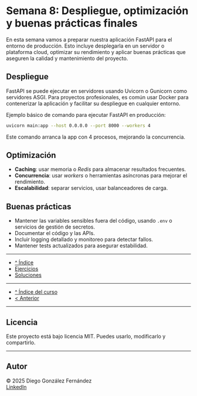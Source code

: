 # Semana 8: Despliegue, optimización y buenas prácticas finales

En esta semana vamos a preparar nuestra aplicación FastAPI para el entorno de producción. Esto incluye desplegarla en un servidor o plataforma cloud, optimizar su rendimiento y aplicar buenas prácticas que aseguren la calidad y mantenimiento del proyecto.

## Despliegue

FastAPI se puede ejecutar en servidores usando Uvicorn o Gunicorn como servidores ASGI. Para proyectos profesionales, es común usar Docker para contenerizar la aplicación y facilitar su despliegue en cualquier entorno.

Ejemplo básico de comando para ejecutar FastAPI en producción:

```bash
uvicorn main:app --host 0.0.0.0 --port 8000 --workers 4
```

Este comando arranca la app con 4 procesos, mejorando la concurrencia.

## Optimización

- **Caching**: usar memoria o *Redis* para almacenar resultados frecuentes.
- **Concurrencia**: usar *workers* o herramientas asíncronas para mejorar el rendimiento.
- **Escalabilidad**: separar servicios, usar balanceadores de carga.

## Buenas prácticas

- Mantener las variables sensibles fuera del código, usando `.env` o servicios de gestión de secretos.
- Documentar el código y las APIs.
- Incluir logging detallado y monitoreo para detectar fallos.
- Mantener tests actualizados para asegurar estabilidad.

---

- [^ Índice](./readme.md)
- [Ejercicios](./ejercicios.md)
- [Soluciones](./soluciones.md)

---

- [^ Índice del curso](../readme.md)
- [< Anterior](../semana07/tutorial.md)

---

## Licencia

Este proyecto está bajo licencia MIT. Puedes usarlo, modificarlo y compartirlo.

---

## Autor

© 2025 Diego González Fernández  
[LinkedIn](https://www.linkedin.com/in/diego-gonzalez-fernandez)
